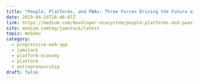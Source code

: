 ```yaml
---
title: "People, Platforms, and PWAs: Three Forces Driving the Future of Micro-entrepreneurship"
date: 2019-04-16T16:46:07Z
link: https://medium.com/developer-ecosystem/people-platforms-and-pwas-three-forces-driving-the-future-of-micro-entrepreneurship-8c4d833013a7?source=rss------jamstack-5&utm_medium=RSS&utm_source=hune
site: medium.comtag/jamstack/latest
topic: Webdev
category:
  - progressive-web-app
  - jamstack
  - platform-economy
  - platform
  - entrepreneurship
draft: false
---
```

